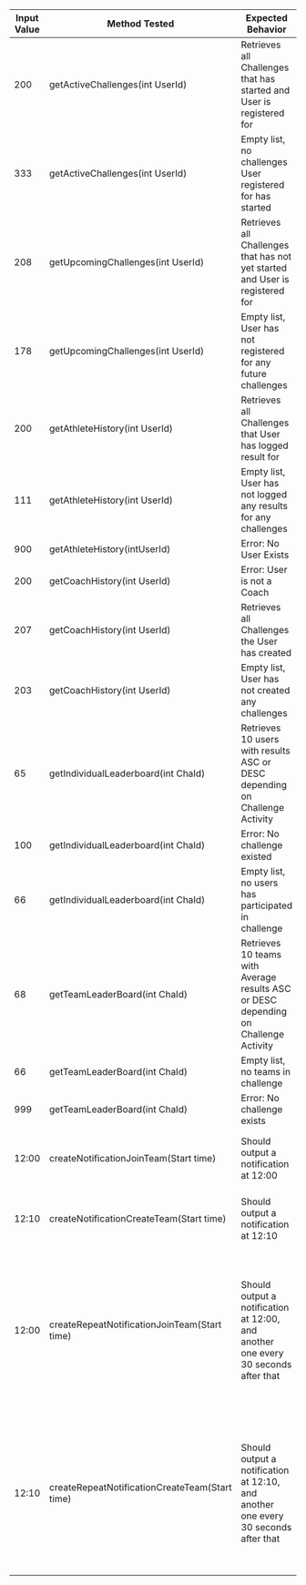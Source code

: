 | Input Value  | Method Tested | Expected Behavior | Actual Behavior |
| ------------ | ------------- | ----------------- | --------------- |
|200|getActiveChallenges(int UserId)|Retrieves all Challenges that has started and User is registered for|Retrieves all Challenges that has started and User is registered for|
|333|getActiveChallenges(int UserId)|Empty list, no challenges User registered for has started|Empty list|
|208|getUpcomingChallenges(int UserId)|Retrieves all Challenges that has not yet started and User is registered for|Retrieves all Challenges that has not yet started and User is registered for|
|178|getUpcomingChallenges(int UserId)|Empty list, User has not registered for any future challenges|Empty list|
|200|getAthleteHistory(int UserId)|Retrieves all Challenges that User has logged result for|Retrieves all Challenges that User has logged result for|
|111|getAthleteHistory(int UserId)|Empty list, User has not logged any results for any challenges| Empty list|
|900|getAthleteHistory(intUserId)|Error: No User Exists|Error: No User Exists|
|200|getCoachHistory(int UserId)|Error: User is not a Coach | Error: User is not a Coach |
|207|getCoachHistory(int UserId)|Retrieves all Challenges the User has created|Retrives all Challenges the User has created|
|203|getCoachHistory(int UserId)|Empty list, User has not created any challenges| Empty list|
|65|getIndividualLeaderboard(int ChaId)|Retrieves 10 users with results ASC or DESC depending on Challenge Activity|Retrieves 10 users with results ASC or DESC depeneding on Challenge Activity|
|100|getIndividualLeaderboard(int ChaId)|Error: No challenge existed|Error: No challenge existed|
|66|getIndividualLeaderboard(int ChaId)|Empty list, no users has participated in challenge|Empty list|
|68|getTeamLeaderBoard(int ChaId)|Retrieves 10 teams with Average results ASC or DESC depending on Challenge Activity|Retrieves 10 teams with Average results ASC or DESC depending on Challenge Activity|
|66|getTeamLeaderBoard(int ChaId)|Empty list, no teams in challenge|Empty list|
|999|getTeamLeaderBoard(int ChaId)|Error: No challenge exists|Error: no challenge exists|
|12:00|createNotificationJoinTeam(Start time)| Should output a notification at 12:00| Notification was received slightly after 12:00|
|12:10|createNotificationCreateTeam(Start time)|Should output a notification at 12:10|Notifcation was received slightly after 12:10|
|12:00| createRepeatNotificationJoinTeam(Start time)| Should output a notification at 12:00, and another one every 30 seconds after that| Notification was received slightly after 12:00, and repeat notifications were received between 30 seconds and a minute and a half after|
|12:10| createRepeatNotificationCreateTeam(Start time)| Should output a notification at 12:10, and another one every 30 seconds after that| Notification was received slightly after 12:10, and repeat notifications were received between 30 seconds and a minute and a half after|
